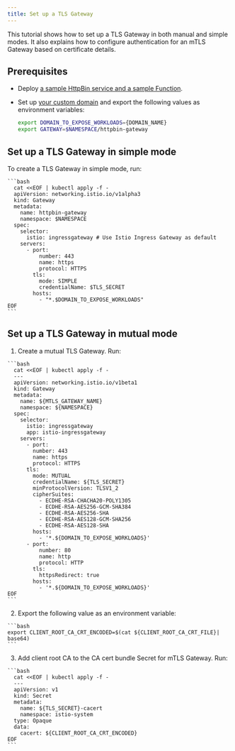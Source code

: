 ```yaml
---
title: Set up a TLS Gateway
---
```


This tutorial shows how to set up a TLS Gateway in both manual and simple modes. It also explains how to configure authentication for an mTLS Gateway based on certificate details.

## Prerequisites

* Deploy [a sample HttpBin service and a sample Function](./apix-01-create-workload.md).
* Set up [your custom domain](./apix-02-setup-custom-domain-for-workload.md) and export the following values as environment variables:

    ```bash
    export DOMAIN_TO_EXPOSE_WORKLOADS={DOMAIN_NAME}
    export GATEWAY=$NAMESPACE/httpbin-gateway
    ```
   
## Set up a TLS Gateway in simple mode

  To create a TLS Gateway in simple mode, run:

    ```bash
      cat <<EOF | kubectl apply -f -
      apiVersion: networking.istio.io/v1alpha3
      kind: Gateway
      metadata:
        name: httpbin-gateway
        namespace: $NAMESPACE
      spec:
        selector:
          istio: ingressgateway # Use Istio Ingress Gateway as default
        servers:
          - port:
              number: 443
              name: https
              protocol: HTTPS
            tls:
              mode: SIMPLE
              credentialName: $TLS_SECRET
            hosts:
              - "*.$DOMAIN_TO_EXPOSE_WORKLOADS"
    EOF
    ```
    
## Set up a TLS Gateway in mutual mode
  
  1. Create a mutual TLS Gateway. Run:
    
    ```bash
      cat <<EOF | kubectl apply -f -
      ---
      apiVersion: networking.istio.io/v1beta1
      kind: Gateway
      metadata:
        name: ${MTLS_GATEWAY_NAME}
        namespace: ${NAMESPACE}
      spec:
        selector:
          istio: ingressgateway
          app: istio-ingressgateway
        servers:
          - port:
            number: 443
            name: https
            protocol: HTTPS
          tls:
            mode: MUTUAL
            credentialName: ${TLS_SECRET}
            minProtocolVersion: TLSV1_2
            cipherSuites:
              - ECDHE-RSA-CHACHA20-POLY1305
              - ECDHE-RSA-AES256-GCM-SHA384
              - ECDHE-RSA-AES256-SHA
              - ECDHE-RSA-AES128-GCM-SHA256
              - ECDHE-RSA-AES128-SHA
            hosts:
              - '*.${DOMAIN_TO_EXPOSE_WORKLOADS}'
          - port:
              number: 80
              name: http
              protocol: HTTP
            tls:
              httpsRedirect: true
            hosts:
              - '*.${DOMAIN_TO_EXPOSE_WORKLOADS}'
    EOF
    ```
  2. Export the following value as an environment variable:

    ```bash
    export CLIENT_ROOT_CA_CRT_ENCODED=$(cat ${CLIENT_ROOT_CA_CRT_FILE}| base64)
    ```

  3. Add client root CA to the CA cert bundle Secret for mTLS Gateway. Run:

    ```bash
      cat <<EOF | kubectl apply -f -
      ---
      apiVersion: v1
      kind: Secret
      metadata:
        name: ${TLS_SECRET}-cacert
        namespace: istio-system
      type: Opaque
      data:
        cacert: ${CLIENT_ROOT_CA_CRT_ENCODED}
    EOF
    ```